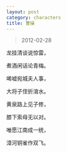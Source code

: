 ```yaml
---
layout: post
category: characters
title: 曹操
---
```


> 2012-02-28

龙挂清谈说惊雷，

煮酒闲话论青梅。

唏嘘宛城夫人事，

大将子侄折淯水。

黄泉路上见子修，

膝下索母无以对。

唯愿江南成一统，

漳河铜雀作双飞。